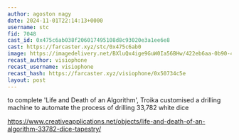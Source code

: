 ```yaml
---
author: agoston nagy
date: 2024-11-01T22:14:13+0000
username: stc
fid: 7048
cast_id: 0x475c6ab038f206017495108d8c93020e3a1ee6e8
cast: https://farcaster.xyz/stc/0x475c6ab0
image: https://imagedelivery.net/BXluQx4ige9GuW0Ia56BHw/422eb6aa-0b90-4415-ea25-559d0a677a00/original
recast_author: visiophone
recast_username: visiophone
recast_hash: https://farcaster.xyz/visiophone/0x50734c5e
layout: post
---
```


to complete 'Life and Death of an Algorithm', Troika customised a drilling machine to automate the process of drilling 33,782 white dice

https://www.creativeapplications.net/objects/life-and-death-of-an-algorithm-33782-dice-tapestry/

<img src='https://imagedelivery.net/BXluQx4ige9GuW0Ia56BHw/422eb6aa-0b90-4415-ea25-559d0a677a00/original' alt='' referrerpolicy='no-referrer'/>
